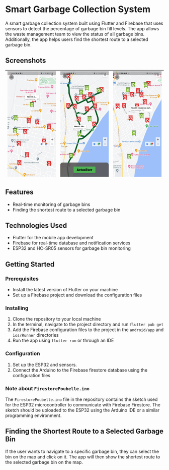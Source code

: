 # Smart Garbage Collection System

A smart garbage collection system built using Flutter and Firebase that uses sensors to detect the percentage of garbage bin fill levels. The app allows the waste management team to view the status of all garbage bins. Additionally, the app helps users find the shortest route to a selected garbage bin.

## Screenshots

| ![](./screenshots/image1.jpg) | ![](./screenshots/image2.jpg) | ![](./screenshots/image3.jpg) |
| ----------------------------- | ----------------------------- | ----------------------------- |

## Features

- Real-time monitoring of garbage bins
- Finding the shortest route to a selected garbage bin

## Technologies Used

- Flutter for the mobile app development
- Firebase for real-time database and notification services
- ESP32 and HC-SR05 sensors for garbage bin monitoring

## Getting Started

### Prerequisites

- Install the latest version of Flutter on your machine
- Set up a Firebase project and download the configuration files

### Installing

1. Clone the repository to your local machine
2. In the terminal, navigate to the project directory and run `flutter pub get`
3. Add the Firebase configuration files to the project in the `android/app` and `ios/Runner` directories
4. Run the app using `flutter run` or through an IDE

### Configuration

1. Set up the ESP32 and sensors.
2. Connect the Arduino to the Firebase firestore database using the configuration files

### Note about `FirestorePoubelle.ino`

The `FirestorePoubelle.ino` file in the repository contains the sketch used for the ESP32 microcontroller to communicate with Firebase Firestore. The sketch should be uploaded to the ESP32 using the Arduino IDE or a similar programming environment.

## Finding the Shortest Route to a Selected Garbage Bin

If the user wants to navigate to a specific garbage bin, they can select the bin on the map and click on it. The app will then show the shortest route to the selected garbage bin on the map.
